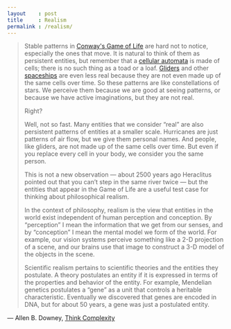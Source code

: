 ```yaml
---
layout    : post
title     : Realism
permalink : /realism/
---
```


> Stable patterns in [Conway's Game of Life][life] are hard not to notice,
> especially the ones that move.  It is natural to think of them as persistent
> entities, but remember that a [cellular automata][cell] is made of cells;
> there is no such thing as a toad or a loaf. [Gliders][glide] and other
> [spaceships][space] are even less real because they are not even made up of
> the same cells over time. So these patterns are like constellations of stars.
> We perceive them because we are good at seeing patterns, or because we have
> active imaginations, but they are not real.
> 
> Right?
> 
> Well, not so fast. Many entities that we consider “real” are also persistent
> patterns of entities at a smaller scale. Hurricanes are just patterns of air
> flow, but we give them personal names. And people, like gliders, are not made
> up of the same cells over time. But even if you replace every cell in your
> body, we consider you the same person.
> 
> This is not a new observation — about 2500 years ago Heraclitus pointed out that
> you can’t step in the same river twice — but the entities that appear in the
> Game of Life are a useful test case for thinking about philosophical realism.
> 
> In the context of philosophy, realism is the view that entities in the world
> exist independent of human perception and conception. By “perception” I mean
> the information that we get from our senses, and by “conception” I mean the
> mental model we form of the world. For example, our vision systems perceive
> something like a 2-D projection of a scene, and our brains use that image to
> construct a 3-D model of the objects in the scene.
> 
> Scientific realism pertains to scientific theories and the entities they
> postulate. A theory postulates an entity if it is expressed in terms of the
> properties and behavior of the entity. For example, Mendelian genetics
> postulates a “gene” as a unit that controls a heritable characteristic.
> Eventually we discovered that genes are encoded in DNA, but for about 50
> years, a gene was just a postulated entity.

&mdash; Allen B. Downey, [Think Complexity][book]


[book]:  http://www.greenteapress.com/compmod/html/book008.html#htoc59
[cell]:  http://en.wikipedia.org/wiki/Cellular_automaton
[life]:  http://en.wikipedia.org/wiki/Conway's_Game_of_Life
[glide]: http://en.wikipedia.org/wiki/Glider_(Conway's_Life)
[space]: http://en.wikipedia.org/wiki/Spaceship_(cellular_automaton)
